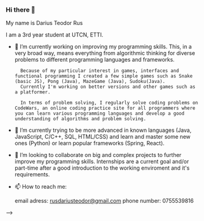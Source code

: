 ### Hi there 👋

My name is Darius Teodor Rus 

I am a 3rd year student at UTCN, ETTI.


- 🔭 I’m currently working on improving my programming skills. 
        This, in a very broad way, means everything from algorithmic thinking for diverse problems to different programming languages and frameworks.

        Because of my particular interest in games, interfaces and functional programming I created a few simple games such as Snake (basic JS), Pong (Java), MazeGame (Java), Sudoku(Java). 
        Currently I'm working on better versions and other games such as a platformer.

        In terms of problem solving, I regularly solve coding problems on CodeWars, an online coding practice site for all programmers where you can learn various programming languages and develop a good understanding of algorithms and problem solving.

- 🌱 I’m currently trying to be more advanced in known languages (Java, JavaScript, C/C++, SQL, HTML/CSS) and learn and master some new ones (Python) or learn popular frameworks (Spring, React).

- 👯 I’m looking to collaborate on big and complex projects to further improve my programming skills. 
        Internships are a current goal and/or part-time after a good introduction to the working enviroment and it's requirements.

- 📫 How to reach me:

  email adress: rusdariusteodor@gmail.com
  phone number: 0755539816
  
-->
